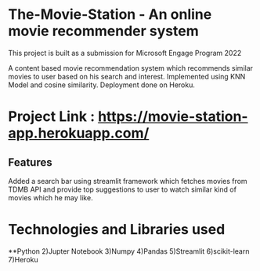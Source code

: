 # The-Movie-Station - An online movie recommender system

This project is built as a submission for Microsoft Engage Program 2022
 
 A content based movie recommendation system which recommends similar movies to user based on his search and interest.
 Implemented using KNN Model and cosine similarity.
 Deployment done on Heroku.
 
# Project Link : https://movie-station-app.herokuapp.com/

 
## Features
Added a search bar using streamlit framework which fetches movies from TDMB API and provide top suggestions to user to watch similar kind of movies which he may like.

#  Technologies and Libraries used
**Python
2)Jupter Notebook
3)Numpy
4)Pandas
5)Streamlit
6)scikit-learn
7)Heroku


 
